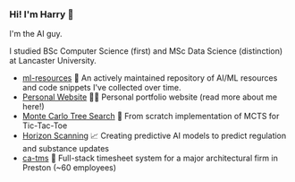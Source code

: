 ### Hi! I'm Harry 👋

I'm the AI guy.

I studied BSc Computer Science (first) and MSc Data Science (distinction) at Lancaster University.

- [ml-resources](https://github.com/harrybaines/ml-resources) 📙 An actively maintained repository of AI/ML resources and code snippets I've collected over time.
- [Personal Website](https://github.com/harrybaines/Portfolio-Website) 👨‍💻 Personal portfolio website (read more about me here!)
- [Monte Carlo Tree Search](https://github.com/harrybaines/MCTS-TTTAI) 🔎 From scratch implementation of MCTS for Tic-Tac-Toe
- [Horizon Scanning](https://www.productstewards.org/blog/predicting-global-regulatory-futures-proactive-product-stewardship) 📈 Creating predictive AI models to predict regulation and substance updates
- [ca-tms](https://www.ca-tms.com/) 📝 Full-stack timesheet system for a major architectural firm in Preston (~60 employees)

